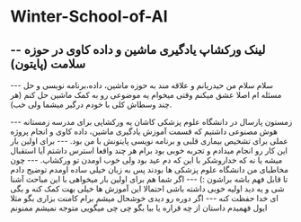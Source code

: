 # Winter-School-of-AI
 -- لینک ورکشاپ یادگیری ماشین و داده کاوی در حوزه سلامت (پایتون)
 ---
 --- سلام سلام من حیدریانم و علاقه مند به حوزه ماشین، داده،برنامه نویسی و حل مسئله ام اصلا عشق میکنم وقتی میخوام یه موضوعی رو به کمک ماشین حل کنم (هر چند وسطاش کلی با خودم درگیر میشما ولی خب).
 
 --- زمستون پارسال در دانشگاه علوم پزشکی کاشان  یه ورکشاپی برای مدرسه زمستانه هوش مصنوعی داشتیم که قسمت آموزش یادگیری ماشین، داده کاوی و انجام پروژه عملی برای تشخیص بیماری قلبی و برنامه نویسی پایتونش با من بود.
 --- برای اولین بار این کار رو انجام میدادم و تجربه خوبی بود برام هر چند واقعا استرس داشتم آیا استقبال میشه یا نه که خداروشکر با این که دم عید بود ولی خوب اومدن تو ورکشاپ.
 --- چون مخاطبای من دانشگاه علوم پزشکی ها بودند پس به زبان خیلی ساده اومدم توضیح دادم تا قابل فهم باشه براشون :)
 --- اگر شما هم برای اولین بار میخواهی با این مباحث آشنا شی و یه دید اولیه خوبی داشته باشی احتمالا این آموزش ها خیلی بهت کمک کنه و بگی ای خدا حفظت کنه
 --- اگر دوره رو دیدی خوشحال میشم برام کامنت بزاری بگو مثلا ایول فهمیدم داستان از چه قراره یا بیا بگو چی چی میگویی متوجه نمیشم
 ممنونم 

